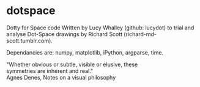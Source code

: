 # dotspace
Dotty for Space code
Written by Lucy Whalley (github: lucydot) to trial and analyse Dot-Space 
drawings by Richard Scott (richard-md-scott.tumblr.com).   

Dependancies are: numpy, matplotlib, iPython, 
argparse, time.

"Whether obvious or subtle, visible or elusive, these         
symmetries are inherent and real."                            
Agnes Denes, Notes on a visual philosophy                  

